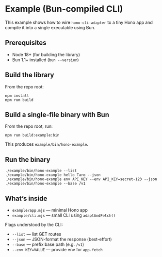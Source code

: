 # Example (Bun-compiled CLI)

This example shows how to wire `hono-cli-adapter` to a tiny Hono app and compile it into a single executable using Bun.

## Prerequisites

- Node 18+ (for building the library)
- Bun 1.1+ installed (`bun --version`)

## Build the library

From the repo root:

```
npm install
npm run build
```

## Build a single-file binary with Bun

From the repo root, run:

```
npm run build:example:bin
```

This produces `example/bin/hono-example`.

## Run the binary

```
./example/bin/hono-example --list
./example/bin/hono-example hello Taro --json
./example/bin/hono-example env API_KEY --env API_KEY=secret-123 --json
./example/bin/hono-example --base /v1
```

## What’s inside

- `example/app.mjs` — minimal Hono app
- `example/cli.mjs` — small CLI using `adaptAndFetch()`

Flags understood by the CLI:

- `--list` — list GET routes
- `--json` — JSON-format the response (best-effort)
- `--base` — prefix base path (e.g. `/v1`)
- `--env KEY=VALUE` — provide env for `app.fetch`

